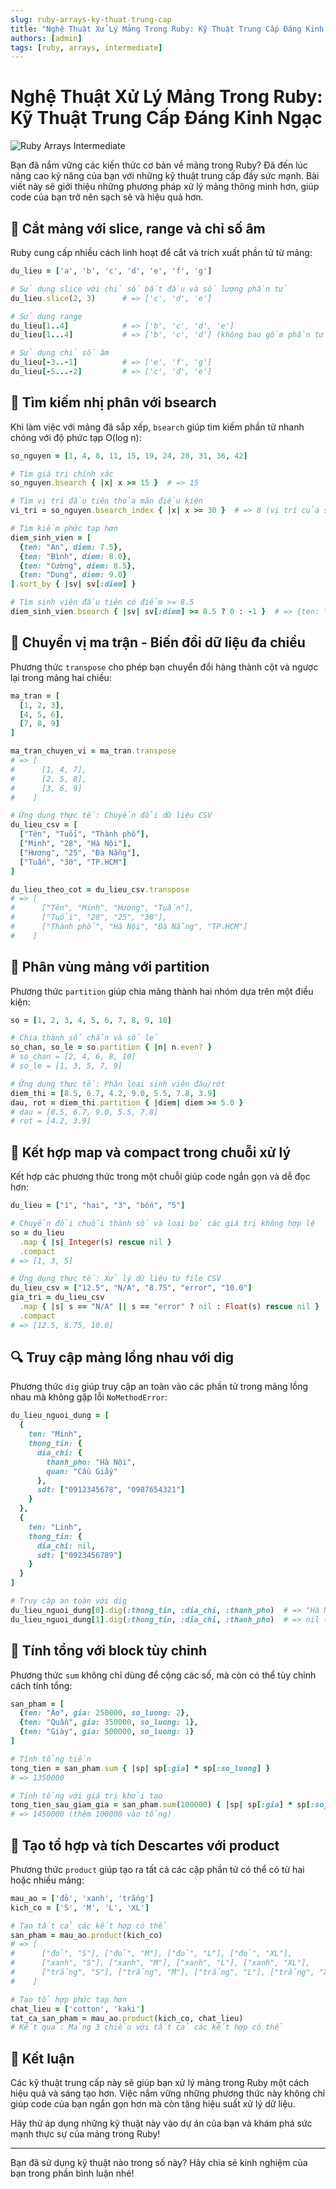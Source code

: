 ```yaml
---
slug: ruby-arrays-ky-thuat-trung-cap
title: "Nghệ Thuật Xử Lý Mảng Trong Ruby: Kỹ Thuật Trung Cấp Đáng Kinh Ngạc"
authors: [admin]
tags: [ruby, arrays, intermediate]
---
```


# Nghệ Thuật Xử Lý Mảng Trong Ruby: Kỹ Thuật Trung Cấp Đáng Kinh Ngạc

![Ruby Arrays Intermediate](https://images.unsplash.com/photo-1555066931-4365d14bab8c?ixlib=rb-1.2.1&auto=format&fit=crop&w=1350&q=80)

Bạn đã nắm vững các kiến thức cơ bản về mảng trong Ruby? Đã đến lúc nâng cao kỹ năng của bạn với những kỹ thuật trung cấp đầy sức mạnh. Bài viết này sẽ giới thiệu những phương pháp xử lý mảng thông minh hơn, giúp code của bạn trở nên sạch sẽ và hiệu quả hơn.

<!-- truncate -->

## 🔪 Cắt mảng với slice, range và chỉ số âm

Ruby cung cấp nhiều cách linh hoạt để cắt và trích xuất phần tử từ mảng:

```ruby
du_lieu = ['a', 'b', 'c', 'd', 'e', 'f', 'g']

# Sử dụng slice với chỉ số bắt đầu và số lượng phần tử
du_lieu.slice(2, 3)      # => ['c', 'd', 'e']

# Sử dụng range
du_lieu[1..4]            # => ['b', 'c', 'd', 'e']
du_lieu[1...4]           # => ['b', 'c', 'd'] (không bao gồm phần tử cuối)

# Sử dụng chỉ số âm
du_lieu[-3..-1]          # => ['e', 'f', 'g']
du_lieu[-5...-2]         # => ['c', 'd', 'e']
```

## 🧠 Tìm kiếm nhị phân với bsearch

Khi làm việc với mảng đã sắp xếp, `bsearch` giúp tìm kiếm phần tử nhanh chóng với độ phức tạp O(log n):

```ruby
so_nguyen = [1, 4, 8, 11, 15, 19, 24, 28, 31, 36, 42]

# Tìm giá trị chính xác
so_nguyen.bsearch { |x| x >= 15 }  # => 15

# Tìm vị trí đầu tiên thỏa mãn điều kiện
vi_tri = so_nguyen.bsearch_index { |x| x >= 30 }  # => 8 (vị trí của số 31)

# Tìm kiếm phức tạp hơn
diem_sinh_vien = [
  {ten: "An", diem: 7.5},
  {ten: "Bình", diem: 8.0},
  {ten: "Cường", diem: 8.5},
  {ten: "Dung", diem: 9.0}
].sort_by { |sv| sv[:diem] }

# Tìm sinh viên đầu tiên có điểm >= 8.5
diem_sinh_vien.bsearch { |sv| sv[:diem] >= 8.5 ? 0 : -1 }  # => {ten: "Cường", diem: 8.5}
```

## 🔄 Chuyển vị ma trận - Biến đổi dữ liệu đa chiều

Phương thức `transpose` cho phép bạn chuyển đổi hàng thành cột và ngược lại trong mảng hai chiều:

```ruby
ma_tran = [
  [1, 2, 3],
  [4, 5, 6],
  [7, 8, 9]
]

ma_tran_chuyen_vi = ma_tran.transpose
# => [
#      [1, 4, 7],
#      [2, 5, 8],
#      [3, 6, 9]
#    ]

# Ứng dụng thực tế: Chuyển đổi dữ liệu CSV
du_lieu_csv = [
  ["Tên", "Tuổi", "Thành phố"],
  ["Minh", "28", "Hà Nội"],
  ["Hương", "25", "Đà Nẵng"],
  ["Tuấn", "30", "TP.HCM"]
]

du_lieu_theo_cot = du_lieu_csv.transpose
# => [
#      ["Tên", "Minh", "Hương", "Tuấn"],
#      ["Tuổi", "28", "25", "30"],
#      ["Thành phố", "Hà Nội", "Đà Nẵng", "TP.HCM"]
#    ]
```

## 🧩 Phân vùng mảng với partition

Phương thức `partition` giúp chia mảng thành hai nhóm dựa trên một điều kiện:

```ruby
so = [1, 2, 3, 4, 5, 6, 7, 8, 9, 10]

# Chia thành số chẵn và số lẻ
so_chan, so_le = so.partition { |n| n.even? }
# so_chan = [2, 4, 6, 8, 10]
# so_le = [1, 3, 5, 7, 9]

# Ứng dụng thực tế: Phân loại sinh viên đậu/rớt
diem_thi = [8.5, 6.7, 4.2, 9.0, 5.5, 7.8, 3.9]
dau, rot = diem_thi.partition { |diem| diem >= 5.0 }
# dau = [8.5, 6.7, 9.0, 5.5, 7.8]
# rot = [4.2, 3.9]
```

## 🔗 Kết hợp map và compact trong chuỗi xử lý

Kết hợp các phương thức trong một chuỗi giúp code ngắn gọn và dễ đọc hơn:

```ruby
du_lieu = ["1", "hai", "3", "bốn", "5"]

# Chuyển đổi chuỗi thành số và loại bỏ các giá trị không hợp lệ
so = du_lieu
  .map { |s| Integer(s) rescue nil }
  .compact
# => [1, 3, 5]

# Ứng dụng thực tế: Xử lý dữ liệu từ file CSV
du_lieu_csv = ["12.5", "N/A", "8.75", "error", "10.0"]
gia_tri = du_lieu_csv
  .map { |s| s == "N/A" || s == "error" ? nil : Float(s) rescue nil }
  .compact
# => [12.5, 8.75, 10.0]
```

## 🔍 Truy cập mảng lồng nhau với dig

Phương thức `dig` giúp truy cập an toàn vào các phần tử trong mảng lồng nhau mà không gặp lỗi `NoMethodError`:

```ruby
du_lieu_nguoi_dung = [
  {
    ten: "Minh",
    thong_tin: {
      dia_chi: {
        thanh_pho: "Hà Nội",
        quan: "Cầu Giấy"
      },
      sdt: ["0912345678", "0987654321"]
    }
  },
  {
    ten: "Linh",
    thong_tin: {
      dia_chi: nil,
      sdt: ["0923456789"]
    }
  }
]

# Truy cập an toàn với dig
du_lieu_nguoi_dung[0].dig(:thong_tin, :dia_chi, :thanh_pho)  # => "Hà Nội"
du_lieu_nguoi_dung[1].dig(:thong_tin, :dia_chi, :thanh_pho)  # => nil (không gây lỗi)
```

## 🧮 Tính tổng với block tùy chỉnh

Phương thức `sum` không chỉ dùng để cộng các số, mà còn có thể tùy chỉnh cách tính tổng:

```ruby
san_pham = [
  {ten: "Áo", gia: 250000, so_luong: 2},
  {ten: "Quần", gia: 350000, so_luong: 1},
  {ten: "Giày", gia: 500000, so_luong: 1}
]

# Tính tổng tiền
tong_tien = san_pham.sum { |sp| sp[:gia] * sp[:so_luong] }
# => 1350000

# Tính tổng với giá trị khởi tạo
tong_tien_sau_giam_gia = san_pham.sum(100000) { |sp| sp[:gia] * sp[:so_luong] }
# => 1450000 (thêm 100000 vào tổng)
```

## 🎲 Tạo tổ hợp và tích Descartes với product

Phương thức `product` giúp tạo ra tất cả các cặp phần tử có thể có từ hai hoặc nhiều mảng:

```ruby
mau_ao = ['đỏ', 'xanh', 'trắng']
kich_co = ['S', 'M', 'L', 'XL']

# Tạo tất cả các kết hợp có thể
san_pham = mau_ao.product(kich_co)
# => [
#      ["đỏ", "S"], ["đỏ", "M"], ["đỏ", "L"], ["đỏ", "XL"],
#      ["xanh", "S"], ["xanh", "M"], ["xanh", "L"], ["xanh", "XL"],
#      ["trắng", "S"], ["trắng", "M"], ["trắng", "L"], ["trắng", "XL"]
#    ]

# Tạo tổ hợp phức tạp hơn
chat_lieu = ['cotton', 'kaki']
tat_ca_san_pham = mau_ao.product(kich_co, chat_lieu)
# Kết quả: Mảng 3 chiều với tất cả các kết hợp có thể
```

## 🚀 Kết luận

Các kỹ thuật trung cấp này sẽ giúp bạn xử lý mảng trong Ruby một cách hiệu quả và sáng tạo hơn. Việc nắm vững những phương thức này không chỉ giúp code của bạn ngắn gọn hơn mà còn tăng hiệu suất xử lý dữ liệu.

Hãy thử áp dụng những kỹ thuật này vào dự án của bạn và khám phá sức mạnh thực sự của mảng trong Ruby!

---

Bạn đã sử dụng kỹ thuật nào trong số này? Hãy chia sẻ kinh nghiệm của bạn trong phần bình luận nhé!
